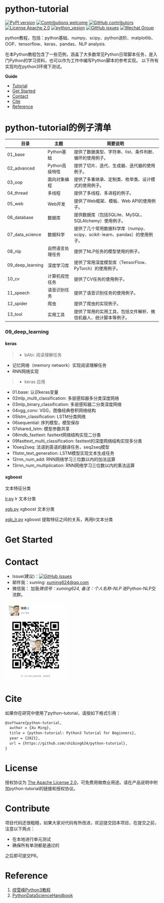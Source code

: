 # python-tutorial

[![PyPI version](https://badge.fury.io/py/python-tutorial.svg)](https://badge.fury.io/py/python-tutorial)
[![Contributions welcome](https://img.shields.io/badge/contributions-welcome-brightgreen.svg)](CONTRIBUTING.md)
[![GitHub contributors](https://img.shields.io/github/contributors/shibing624/python-tutorial.svg)](https://github.com/shibing624/python-tutorial/graphs/contributors)
[![License Apache 2.0](https://img.shields.io/badge/license-Apache%202.0-blue.svg)](LICENSE)
[![python_vesion](https://img.shields.io/badge/Python-3.5%2B-green.svg)](requirements.txt)
[![GitHub issues](https://img.shields.io/github/issues/shibing624/python-tutorial.svg)](https://github.com/shibing624/python-tutorial/issues)
[![Wechat Group](http://vlog.sfyc.ltd/wechat_everyday/wxgroup_logo.png?imageView2/0/w/60/h/20)](#Contact)


python教程，包括：python基础、numpy、scipy、python进阶、matplotlib、OOP、tensorflow、keras、pandas、NLP analysis.



在本Python教程包含了一些范例，涵盖了大多数常见Python日常脚本任务，是入门Python的学习资料，也可以作为工作中编写Python脚本的参考实现。
以下所有实现均在python3环境下测试。


**Guide**

- [Tutorial](#python-tutorial的例子清单)
- [Get Started](#get-started)
- [Contact](#Contact)
- [Cite](#Cite)
- [Reference](#reference)


# python-tutorial的例子清单

| **目录**  | **主题**            | 简要说明                              |
| --------------------- | -------------------------------------------- | ---------------------------- |
| 01_base       | Python基础    | 提供了数据类型、字符串、list、条件判断、循环的使用例子。 |
| 02_advanced       | Python高级特性    | 提供了切片、迭代、生成器、迭代器的使用例子。 |
| 03_oop       | 面向对象编程    | 提供了多重继承、定制类、枚举类、设计模式的使用例子。   |
| 04_thread       | 多线程    | 提供了多线程、多进程的例子。 |
| 05_web      | Web开发    | 提供了Web框架、模板、Web API的使用例子。 |
| 06_database       | 数据库    | 提供数据库（包括SQLite、MySQL、SQLAlchemy）使用例子。 |
| 07_data_science    | 数据科学 | 提供了几个常用数据科学库（numpy、scipy、scikit-learn、pandas）的使用例子。 |
| 08_nlp       | 自然语言处理任务    | 提供了NLP任务的模型使用的例子。 |
| 09_deep_learning | 深度学习库    | 提供了常用深度模型库（TensorFlow、PyTorch）的使用例子。|
| 10_cv | 计算机视觉任务    | 提供了CV任务的使用例子。|
| 11_speech | 语音识别任务    | 提供了语音识别任务的使用例子。|
| 12_spider | 爬虫    | 提供了爬虫的实现例子。|
| 13_tool | 实用工具    | 提供了常用的实用工具，包括文件解析、微信机器人、统计脚本等例子。|



### 09_deep_learning
#### keras 
> * bAbi: 阅读理解任务
  * 记忆网络（memory network）实现阅读理解任务
  * RNN网络实现
> * keras 应用
  * 01.base: 认识keras变量
  * 02mlp_multi_classification: 多层感知器多分类深度网络
  * 03mlp_binary_classification: 多层感知器二分类深度网络
  * 04vgg_conv: VGG，图像经典卷积网络结构
  * 05lstm_classification: LSTM分类网络
  * 06sequential: 序列模型，模型保存
  * 07shared_lstm: 模型参数共享
  * 08imdb_fasttext: fasttext网络结构实现二分类
  * 09fasttext_multi_classification: fasttext的深度网络结构实现多分类
  * 10seq2seq: 法语到英语的翻译任务，seq2seq模型
  * 11lstm_text_generation: LSTM模型实现文本生成任务
  * 12rnn_num_add: RNN网络学习三位数以内的加法运算
  * 13rnn_num_multiplication: RNN网络学习三位数以内的乘法运算

#### xgboost 
文本特征分类

[lr.py](lr.py)
lr 文本分类

[xgb.py](xgb.py)
xgboost 文本分类


[xgb_lr.py](xgb_lr.py)
xgboost 提取特征之间的关系，再用lr文本分类

# Get Started




# Contact

- Issue(建议)：[![GitHub issues](https://img.shields.io/github/issues/shibing624/python-tutorial.svg)](https://github.com/shibing624/python-tutorial/issues)
- 邮件我：xuming: xuming624@qq.com
- 微信我：
加我*微信号：xuming624, 备注：个人名称-NLP* 进Python-NLP交流群。

<img src="docs/wechat.jpeg" width="200" />


# Cite

如果你在研究中使用了python-tutorial，请按如下格式引用：

```latex
@software{python-tutorial,
  author = {Xu Ming},
  title = {python-tutorial: Python3 Tutorial for Beginners},
  year = {2021},
  url = {https://github.com/shibing624/python-tutorial},
}
```

# License


授权协议为 [The Apache License 2.0](/LICENSE)，可免费用做商业用途。请在产品说明中附加python-tutorial的链接和授权协议。


# Contribute
项目代码还很粗糙，如果大家对代码有所改进，欢迎提交回本项目，在提交之前，注意以下两点：

 - 在本地进行单元测试
 - 确保所有单测都是通过的

之后即可提交PR。

# Reference

1. [缪雪峰Python3教程](https://www.liaoxuefeng.com/wiki/1016959663602400)
2. [PythonDataScienceHandbook](https://github.com/jakevdp/PythonDataScienceHandbook)
